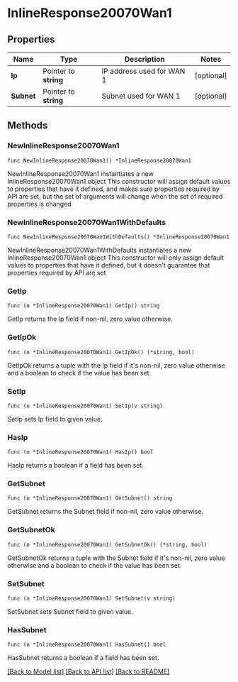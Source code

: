 # InlineResponse20070Wan1

## Properties

Name | Type | Description | Notes
------------ | ------------- | ------------- | -------------
**Ip** | Pointer to **string** | IP address used for WAN 1 | [optional] 
**Subnet** | Pointer to **string** | Subnet used for WAN 1 | [optional] 

## Methods

### NewInlineResponse20070Wan1

`func NewInlineResponse20070Wan1() *InlineResponse20070Wan1`

NewInlineResponse20070Wan1 instantiates a new InlineResponse20070Wan1 object
This constructor will assign default values to properties that have it defined,
and makes sure properties required by API are set, but the set of arguments
will change when the set of required properties is changed

### NewInlineResponse20070Wan1WithDefaults

`func NewInlineResponse20070Wan1WithDefaults() *InlineResponse20070Wan1`

NewInlineResponse20070Wan1WithDefaults instantiates a new InlineResponse20070Wan1 object
This constructor will only assign default values to properties that have it defined,
but it doesn't guarantee that properties required by API are set

### GetIp

`func (o *InlineResponse20070Wan1) GetIp() string`

GetIp returns the Ip field if non-nil, zero value otherwise.

### GetIpOk

`func (o *InlineResponse20070Wan1) GetIpOk() (*string, bool)`

GetIpOk returns a tuple with the Ip field if it's non-nil, zero value otherwise
and a boolean to check if the value has been set.

### SetIp

`func (o *InlineResponse20070Wan1) SetIp(v string)`

SetIp sets Ip field to given value.

### HasIp

`func (o *InlineResponse20070Wan1) HasIp() bool`

HasIp returns a boolean if a field has been set.

### GetSubnet

`func (o *InlineResponse20070Wan1) GetSubnet() string`

GetSubnet returns the Subnet field if non-nil, zero value otherwise.

### GetSubnetOk

`func (o *InlineResponse20070Wan1) GetSubnetOk() (*string, bool)`

GetSubnetOk returns a tuple with the Subnet field if it's non-nil, zero value otherwise
and a boolean to check if the value has been set.

### SetSubnet

`func (o *InlineResponse20070Wan1) SetSubnet(v string)`

SetSubnet sets Subnet field to given value.

### HasSubnet

`func (o *InlineResponse20070Wan1) HasSubnet() bool`

HasSubnet returns a boolean if a field has been set.


[[Back to Model list]](../README.md#documentation-for-models) [[Back to API list]](../README.md#documentation-for-api-endpoints) [[Back to README]](../README.md)


